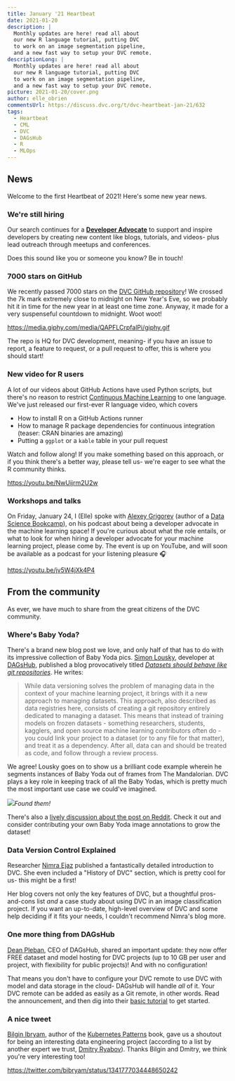 ```yaml
---
title: January '21 Heartbeat
date: 2021-01-20
description: |
  Monthly updates are here! read all about 
  our new R language tutorial, putting DVC 
  to work on an image segmentation pipeline,
  and a new fast way to setup your DVC remote.
descriptionLong: |
  Monthly updates are here! read all about 
  our new R language tutorial, putting DVC 
  to work on an image segmentation pipeline,
  and a new fast way to setup your DVC remote.
picture: 2021-01-20/cover.png
author: elle_obrien
commentsUrl: https://discuss.dvc.org/t/dvc-heartbeat-jan-21/632
tags:
  - Heartbeat
  - CML
  - DVC
  - DAGsHub
  - R
  - MLOps
---
```


## News

Welcome to the first Heartbeat of 2021! Here's some new year news.

### We're still hiring

Our search continues for a
[**Developer Advocate**](https://weworkremotely.com/remote-jobs/iterative-developer-advocate)
to support and inspire developers by creating new content like blogs, tutorials,
and videos- plus lead outreach through meetups and conferences.

Does this sound like you or someone you know? Be in touch!

### 7000 stars on GitHub

We recently passed 7000 stars on the
[DVC GitHub repository](https://github.com/iterative/dvc)! We crossed the 7k
mark extremely close to midnight on New Year's Eve, so we probably hit it in
time for the new year in at least one time zone. Anyway, it made for a very
suspenseful countdown to midnight. Woot woot!

https://media.giphy.com/media/QAPFLCrpfalPi/giphy.gif

The repo is HQ for DVC development, meaning- if you have an issue to report, a
feature to request, or a pull request to offer, this is where you should start!

### New video for R users

A lot of our videos about GitHub Actions have used Python scripts, but there's
no reason to restrict [Continuous Machine Learning](https://cml.dev) to one
language. We've just released our first-ever R language video, which covers

- How to install R on a GitHub Actions runner
- How to manage R package dependencies for continuous integration (teaser: CRAN
  binaries are amazing)
- Putting a `ggplot` or a `kable` table in your pull request

Watch and follow along! If you make something based on this approach, or if you
think there's a better way, please tell us- we're eager to see what the R
community thinks.

https://youtu.be/NwUijrm2U2w

### Workshops and talks

On Friday, January 24, I (Elle) spoke with
[Alexey Grigorev](https://twitter.com/Al_Grigor) (author of a
[Data Science Bookcamp](https://mlbookcamp.com/)), on his podcast about being a
developer advocate in the machine learning space! If you're curious about what
the role entails, or what to look for when hiring a developer advocate for your
machine learning project, please come by. The event is up on YouTube, and will
soon be available as a podcast for your listening pleasure 🎧

https://youtu.be/jv5W4jXk4P4

## From the community

As ever, we have much to share from the great citizens of the DVC community.

### Where's Baby Yoda?

There's a brand new blog post we love, and only half of that has to do with its
impressive collection of Baby Yoda pics.
[Simon Lousky](https://dagshub.com/blog/author/simon/), developer at
[DAGsHub](https://dagshub.com), published a blog provocatively titled
[_Datasets should behave like git repositories_](https://dagshub.com/blog/datasets-should-behave-like-git-repositories/).
He writes:

> While data versioning solves the problem of managing data in the context of
> your machine learning project, it brings with it a new approach to managing
> datasets. This approach, also described as data registries here, consists of
> creating a git repository entirely dedicated to managing a dataset. This means
> that instead of training models on frozen datasets - something researchers,
> students, kagglers, and open source machine learning contributors often do -
> you could link your project to a dataset (or to any file for that matter), and
> treat it as a dependency. After all, data can and should be treated as code,
> and follow through a review process.

We agree! Lousky goes on to show us a brilliant code example wherein he segments
instances of Baby Yoda out of frames from The Mandalorian. DVC plays a key role
in keeping track of all the Baby Yodas, which is pretty much the most important
use case we could've imagined.

![](/uploads/images/2021-01-20/bb_yoda.png)_Found them!_

There's also a
[lively discussion about the post on Reddit](https://www.reddit.com/r/MachineLearning/comments/l0l0oc/p_datasets_should_behave_like_git_repositories/).
Check it out and consider contributing your own Baby Yoda image annotations to
grow the dataset!

### Data Version Control Explained

Researcher [Nimra Ejaz](https://blog.crowdbotics.com/author/nimra/) published a
fantastically detailed introduction to DVC. She even included a "History of DVC"
section, which is pretty cool for us- this might be a first!

Her blog covers not only the key features of DVC, but a thoughtful pros-and-cons
list _and_ a case study about using DVC in an image classification project. If
you want an up-to-date, high-level overview of DVC and some help deciding if it
fits your needs, I couldn't recommend Nimra's blog more.

<external-link
href="https://blog.crowdbotics.com/data-version-control-explained/"
title="Data Version Control Explained"
description="Nimra Ejaz"
link="crowdbotics.com"
image="/uploads/images/2021-01-20/crowdbotics.png"/>

### One more thing from DAGsHub

[Dean Pleban](https://twitter.com/DeanPlbn), CEO of DAGsHub, shared an important
update: they now offer FREE dataset and model hosting for DVC projects (up to 10
GB per user and project, with flexibility for public projects)! And with no
configuration!

That means you don't have to configure your DVC remote to use DVC with model and
data storage in the cloud- DAGsHub will handle _all_ of it. Your DVC remote can
be added as easily as a Git remote, in other words. Read the announcement, and
then dig into their
[basic tutorial](https://dagshub.com/docs/experiment-tutorial/overview/) to get
started.

<external-link
href="https://dagshub.com/blog/dagshub-storage-zero-configuration-dataset-model-hosting/"
title="Free Dataset & Model Hosting with Zero Configuration – Launching DAGsHub Storage"
description="Dean Pleban"
link="dagshub.com"
image="/uploads/images/2021-01-20/dagshub.jpg"/>

### A nice tweet

[Bilgin Ibryam](https://twitter.com/bibryam), author of the
[Kubernetes Patterns](https://www.redhat.com/en/engage/kubernetes-containers-architecture-s-201910240918)
book, gave us a shoutout for being an interesting data engineering project
(according to a list by another expert we trust,
[Dmitry Ryabov](https://twitter.com/squarecog)). Thanks Bilgin and Dmitry, we
think you're very interesting too!

https://twitter.com/bibryam/status/1341777034448650242
